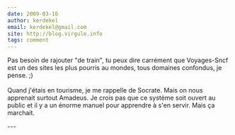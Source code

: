 ```yaml
---
date: 2009-03-16
author: kerdekel
email: kerdekel@gmail.com
site: http://blog.virgule.info
tags: comment
---
```


<p>Pas besoin de rajouter &quot;de train&quot;, tu peux dire carrément que Voyages-Sncf est un des sites les plus pourris au mondes, tous domaines confondus, je pense. ;)<br />
<br />
Quand j'étais en tourisme, je me rappelle de Socrate. Mais on nous apprenait surtout Amadeus. Je crois pas que ce système soit ouvert au public et il y a un énorme manuel pour apprendre à s'en servir. Mais ça marchait.</p>
---